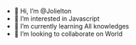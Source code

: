 - 👋 Hi, I’m @Jolielton
- 👀 I’m interested in Javascript
- 🌱 I’m currently learning All knowledges
- 💞️ I’m looking to collaborate on World


